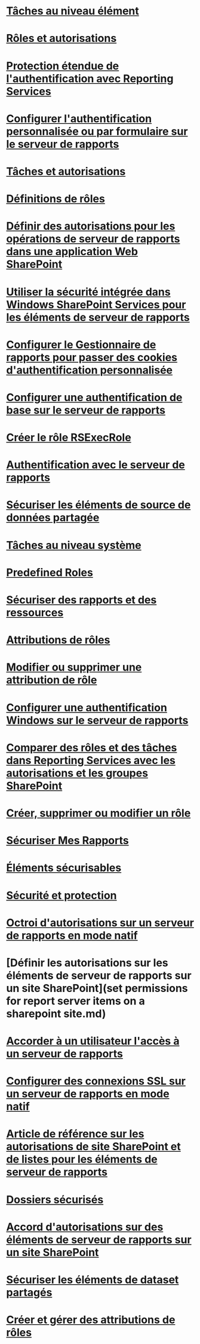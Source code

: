 # [Tâches au niveau élément](item-level-tasks.md)
# [Rôles et autorisations](roles-and-permissions-reporting-services.md)
# [Protection étendue de l'authentification avec Reporting Services](extended-protection-for-authentication-with-reporting-services.md)
# [Configurer l'authentification personnalisée ou par formulaire sur le serveur de rapports](configure-custom-or-forms-authentication-on-the-report-server.md)
# [Tâches et autorisations](tasks-and-permissions.md)
# [Définitions de rôles](role-definitions.md)
# [Définir des autorisations pour les opérations de serveur de rapports dans une application Web SharePoint](set-permissions-for-report-server-operations-in-a-sharepoint-web-application.md)
# [Utiliser la sécurité intégrée dans Windows SharePoint Services pour les éléments de serveur de rapports](use-built-in-security-in-windows-sharepoint-services-for-report-server-items.md)
# [Configurer le Gestionnaire de rapports pour passer des cookies d'authentification personnalisée](configure-the-web-portal-to-pass-custom-authentication-cookies.md)
# [Configurer une authentification de base sur le serveur de rapports](configure-basic-authentication-on-the-report-server.md)
# [Créer le rôle RSExecRole](create-the-rsexecrole.md)
# [Authentification avec le serveur de rapports](authentication-with-the-report-server.md)
# [Sécuriser les éléments de source de données partagée](secure-shared-data-source-items.md)
# [Tâches au niveau système](system-level-tasks.md)
# [Predefined Roles](predefined-roles.md)
# [Sécuriser des rapports et des ressources](secure-reports-and-resources.md)
# [Attributions de rôles](role-assignments.md)
# [Modifier ou supprimer une attribution de rôle](modify-or-delete-a-role-assignment-report-manager.md)
# [Configurer une authentification Windows sur le serveur de rapports](configure-windows-authentication-on-the-report-server.md)
# [Comparer des rôles et des tâches dans Reporting Services avec les autorisations et les groupes SharePoint](reporting-services-roles-tasks-vs-sharepoint-groups-permissions.md)
# [Créer, supprimer ou modifier un rôle](create-delete-or-modify-a-role-management-studio.md)
# [Sécuriser Mes Rapports](secure-my-reports.md)
# [Éléments sécurisables](securable-items.md)
# [Sécurité et protection](reporting-services-security-and-protection.md)
# [Octroi d'autorisations sur un serveur de rapports en mode natif](granting-permissions-on-a-native-mode-report-server.md)
# [Définir les autorisations sur les éléments de serveur de rapports sur un site SharePoint](set permissions for report server items on a sharepoint site.md)
# [Accorder à un utilisateur l'accès à un serveur de rapports](grant-user-access-to-a-report-server-report-manager.md)
# [Configurer des connexions SSL sur un serveur de rapports en mode natif](configure-ssl-connections-on-a-native-mode-report-server.md)
# [Article de référence sur les autorisations de site SharePoint et de listes pour les éléments de serveur de rapports](sharepoint-site-and-list-permission-reference-for-report-server-items.md)
# [Dossiers sécurisés](secure-folders.md)
# [Accord d'autorisations sur des éléments de serveur de rapports sur un site SharePoint](granting-permissions-on-report-server-items-on-a-sharepoint-site.md)
# [Sécuriser les éléments de dataset partagés](secure-shared-dataset-items.md)
# [Créer et gérer des attributions de rôles](create-and-manage-role-assignments.md)

